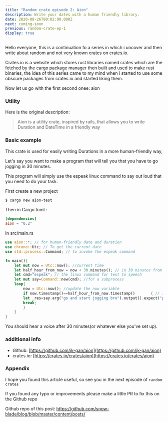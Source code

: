 ```yaml
---
title: "Random crate episode 2: Aion"
description: Write your dates with a human friendly library.
date: 2020-08-26T00:02:00.000Z
next: coming-soon
previous: random-crate-ep-1
display: true
--- 
```



Hello everyone, this is a continuation fo a series in which i uncover and then write about random and not very known crates on crates.io.

Crates.io is a website which stores rust libraries named crates which are the fetched by the cargo package manager then built and used to make rust binaries, the idea of this series came to my mind when i started to use some obscure packages from crates.io and started liking them.

Now let us go with the first second onee: aion

### Utility

Here is the original description:

> Aion is a utility crate, inspired by rails, that allows you to write Duration and DateTime in a friendly way

### Basic example

This crate is used for easily writing Durations in a more human-friendly way,

Let's say you want to make a program that will tell you that you have to go jogging in 30 minutes.

This program will simply use the espeak linux command to say out loud that you need to do your task.

First create a new project

```sh
$ cargo new aion-test
```

Then in Cargo.toml :

```toml
[dependencies]
aion = "0.2"
```

In src/main.rs

```rust
use aion::*; // for human-friendly date and duration
use chrono::Utc; // To get the current date
use std::process::Command; // to invoke the espeak command

fn main(){
    let mut now = Utc::now(); //current time
    let half_hour_from_now = now + 30.minutes(); // in 30 minutes from now, replace it with 2 or one for faster results
    let cmd="espeak"; // the linux command for text to speech
    let mut say=Command::new(cmd); //for a subprocess
    loop{
        now = Utc::now(); //update the now variable
        if now.timestamp()==half_hour_from_now.timestamp()       { // if the current time matches half_hour_from_now 
        let _res=say.arg("go and start jogging bro").output().expect("process failed to execute, maybe espeak isn't present on your system"); //execute the command and watch for errors
        break;
        }
    }
}


```

You should hear a voice after 30 minutes(or whatever else you've set up).

### additional info

- Github: [https://github.com/jk-gan/aion](https://github.com/jk-gan/aion)
- crates.io: [https://crates.io/crates/aion](https://crates.io/crates/aion)

### Appendix

I hope you found this article useful, so see you in the next episode of `random crates`

<p className="tip">If you found any typo or improvements please make a little PR to fix this on the Github repo</p>

Github repo of this post: https://github.com/snow-blade/blog/blob/master/content/posts/